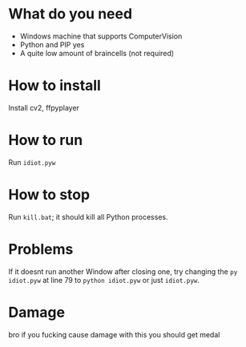 # What do you need
- Windows machine that supports ComputerVision
- Python and PIP yes
- A quite low amount of braincells (not required)

# How to install
Install cv2, ffpyplayer

# How to run
Run `idiot.pyw`

# How to stop
Run `kill.bat`; it should kill all Python processes.

# Problems
If it doesnt run another Window after closing one, try changing the `py idiot.pyw` at line 79 to `python idiot.pyw` or just `idiot.pyw`.

# Damage
bro if you fucking cause damage with this you should get medal
